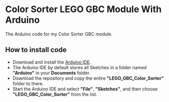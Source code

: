 # Color Sorter LEGO GBC Module With Arduino
The Arduino code for my Color Sorter GBC module.

## How to install code
- Download and install the [Arduino IDE](https://www.arduino.cc/en/software).
- The Arduino IDE by default stores all Sketches in a folder named **"Arduino"** in your **Documents** folder.
- Download the repository and copy the entire **"LEGO_GBC_Color_Sorter"** folder to there.
- Start the Arduino IDE and select **"File"**, **"Sketches"**, and then choose **"LEGO_GBC_Color_Sorter"** from the list.